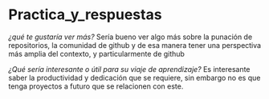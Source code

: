 # Practica_y_respuestas

*¿qué te gustaría ver más?*
Sería bueno ver algo más sobre la punación de repositorios, la comunidad de github y de esa manera tener una perspectiva más amplia del contexto, y particularmente de github

*¿Qué sería interesante o útil para su viaje de aprendizaje?* 
Es interesante saber la productividad y dedicación que se requiere, sin embargo no es que tenga proyectos a futuro que se relacionen con este.
